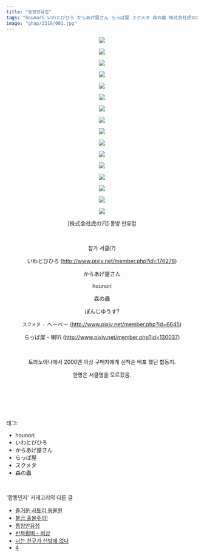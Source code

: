 ```yaml
---
title: "동방만유첩"
tags: "hounori いわとびひろ からあげ屋さん らっぱ屋 スクメタ 森の蟲 株式会社虎の穴 참가_서클 ？ http：／／www.pixiv.net／member.php？id=176276 スクメタ_  へーべー http：／／www.pixiv.net／member.php？id=6645 らっぱ屋_喇叭 http：／／www.pixiv.net／member.php？id=130037 합동인지"
image: "ghap/2319/001.jpg"
---
```

<div class="article">
<p style="text-align: center; clear: none; float: none;"><img src="{{ site.nasurl }}/ghap/2319/001.jpg"/></p>
<p style="text-align: center; clear: none; float: none;"><img src="{{ site.nasurl }}/ghap/2319/002.jpg"/></p>
<p style="text-align: center; clear: none; float: none;"><img src="{{ site.nasurl }}/ghap/2319/003.jpg"/></p>
<p style="text-align: center; clear: none; float: none;"><img src="{{ site.nasurl }}/ghap/2319/004.jpg"/></p>
<p style="text-align: center; clear: none; float: none;"><img src="{{ site.nasurl }}/ghap/2319/005.jpg"/></p>
<p style="text-align: center; clear: none; float: none;"><img src="{{ site.nasurl }}/ghap/2319/006.jpg"/></p>
<p style="text-align: center; clear: none; float: none;"><img src="{{ site.nasurl }}/ghap/2319/007.jpg"/></p>
<p style="text-align: center; clear: none; float: none;"><img src="{{ site.nasurl }}/ghap/2319/008.jpg"/></p>
<p style="text-align: center; clear: none; float: none;"><img src="{{ site.nasurl }}/ghap/2319/009.jpg"/></p>
<p style="text-align: center; clear: none; float: none;"><img src="{{ site.nasurl }}/ghap/2319/010.jpg"/></p>
<p style="text-align: center; clear: none; float: none;"><img src="{{ site.nasurl }}/ghap/2319/011.jpg"/></p>
<p style="text-align: center; clear: none; float: none;"><img src="{{ site.nasurl }}/ghap/2319/012.jpg"/></p>
<p style="text-align: center; clear: none; float: none;"><img src="{{ site.nasurl }}/ghap/2319/013.jpg"/></p>
<p style="text-align: center; clear: none; float: none;"><img src="{{ site.nasurl }}/ghap/2319/014.jpg"/></p>
<p style="text-align: center; clear: none; float: none;"><img src="{{ site.nasurl }}/ghap/2319/015.jpg"/></p>
<p style="text-align: center; clear: none; float: none;"><img src="{{ site.nasurl }}/ghap/2319/016.jpg"/></p>
<p style="text-align: center; clear: none; float: none;">[株式会社虎の穴] 동방 만유첩</p>
<p style="text-align: center; clear: none; float: none;"><br/></p>
<p style="text-align: center; clear: none; float: none;">참가 서클(?)</p>
<p style="text-align: center; clear: none; float: none;">いわとびひろ (<a class="tx-link" href="http://www.pixiv.net/member.php?id=176276" target="_blank">http://www.pixiv.net/member.php?id=176276</a>)</p>
<p style="text-align: center; clear: none; float: none;">からあげ屋さん</p>
<p style="text-align: center; clear: none; float: none;">hounori</p>
<p style="text-align: center; clear: none; float: none;">森の蟲</p>
<p style="text-align: center; clear: none; float: none;">ぽんじゆうす?</p>
<p style="text-align: center; clear: none; float: none;"><span style='color: rgb(51, 51, 51); font-family: "Helvetica Neue", arial, "Hiragino Kaku Gothic ProN", Meiryo, sans-serif; font-size: 12px;'>スクメタ  -  </span>へーべー (<a class="tx-link" href="http://www.pixiv.net/member.php?id=6645" target="_blank">http://www.pixiv.net/member.php?id=6645</a>)</p>
<p style="text-align: center; clear: none; float: none;">らっぱ屋 - 喇叭 (<a class="tx-link" href="http://www.pixiv.net/member.php?id=130037" target="_blank">http://www.pixiv.net/member.php?id=130037</a>)</p>
<p style="text-align: center; clear: none; float: none;"><br/></p>
<p style="text-align: center; clear: none; float: none;">토라노아나에서 2000엔 이상 구매자에게 선착순 배포 했던 합동지.</p>
<p style="text-align: center; clear: none; float: none;">한명은 서클명을 모르겠음.</p>
<p style="text-align: center; clear: none; float: none;"><br/></p>
<p style="text-align: center; clear: none; float: none;"><br/></p>
</div><br/>
<div class="tagTrail">
<p>태그: </p>
<ul>
<li>hounori</li>
<li>いわとびひろ</li>
<li>からあげ屋さん</li>
<li>らっぱ屋</li>
<li>スクメタ</li>
<li>森の蟲</li>
</ul>
</div><br/>
<div class="another">
<p>'합동인지' 카테고리의 다른 글</p>
<ul>
<li><a href="/2016-09-25-ghap_2340">즐거운 사토리 동물원</a></li>
<li><a href="/2016-09-25-ghap_2330">불곰 출몰주의!</a></li>
<li><a href="/2016-09-24-ghap_2319">동방만유첩</a></li>
<li><a href="/2016-09-23-ghap_2314">반복횡비 - 비상</a></li>
<li><a href="/2016-09-23-ghap_2302">나는 친구가 신밖에 없다</a></li>
<li><a href="/2016-09-22-ghap_2290">4</a></li>
</ul>
</div><br/>
<div class="cb_module cb_fluid">
<div class="cb_wrt cb_profile">
</div><!-- commentList close -->
</div><br/>
